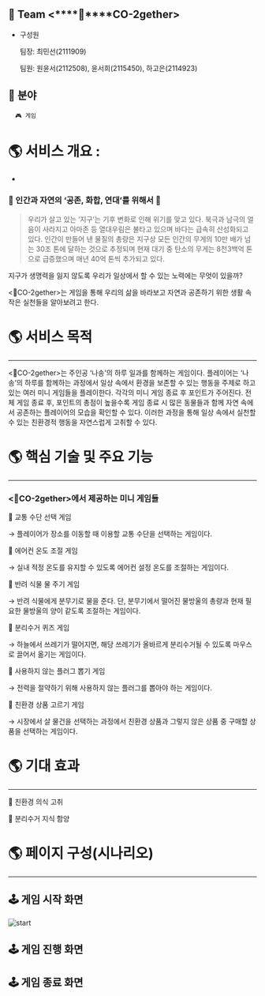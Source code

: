 ## 🔹 Team <****🌱****CO-2gether>

- 구성원
    
    팀장: 최민선(2111909)
    
    팀원: 원윤서(2112508), 윤서희(2115450), 하고은(2114923)

## 🔹 분야

      🎮 게임

# 🌎 서비스 개요 :

-

### 🌳 인간과 자연의 ‘공존, 화합, 연대’를 위해서 🌳

> 우리가 살고 있는 ‘지구’는 기후 변화로 인해 위기를 맞고 있다. 북극과 남극의 얼음이 사라지고 아마존 등 열대우림은 불타고 있으며 바다는 급속히 산성화되고 있다. 인간이 만들어 낸 물질의 총량은 지구상 모든 인간의 무게의 10만 배가 넘는 30조 톤에 달하는 것으로 추정되며 현재 대기 중 탄소의 무게는 8천3백억 톤으로 급증했으며 매년 40억 톤씩 추가되고 있다.
> 

지구가 생명력을 잃지 않도록 우리가 일상에서 할 수 있는 노력에는 무엇이 있을까? 

<🌱CO-2gether>는 게임을 통해 우리의 삶을 바라보고 자연과 공존하기 위한 생활 속 작은 실천들을 알아보려고 한다. 


# 🌎 서비스 목적

---

 <🌱CO-2gether>는 주인공 ‘나송’의 하루 일과를 함께하는 게임이다. 플레이어는 ‘나송’의 하루를 함께하는 과정에서 일상 속에서 환경을 보존할 수 있는 행동을 주제로 하고 있는 여러 미니 게임들을 플레이한다. 각각의 미니 게임 종료 후 포인트가 주어진다. 전체 게임 종료 후, 포인트의 총점이 높을수록 게임 종료 시 많은 동물들과 함께 자연 속에서 공존하는 플레이어의 모습을 확인할 수 있다. 이러한 과정을 통해 일상 속에서 실천할 수 있는 친환경적 행동을 자연스럽게 고취할 수 있다.


# 🌎 핵심 기술 및 주요 기능

---

### <🌱CO-2gether>에서 제공하는 미니 게임들

🔹 교통 수단 선택 게임

→ 플레이어가 장소를 이동할 때 이용할 교통 수단을 선택하는 게임이다.

🔹 에어컨 온도 조절 게임

→ 실내 적정 온도를 유지할 수 있도록 에어컨 설정 온도를 조절하는 게임이다.

🔹 반려 식물 물 주기 게임

→ 반려 식물에게 분무기로 물을 준다. 단, 분무기에서 떨어진 물방울의 총량과 현재 필요한 물방울의 양이 같도록 조절하는 게임이다. 

🔹 분리수거 퀴즈 게임

→ 하늘에서 쓰레기가 떨어지면, 해당 쓰레기가 올바르게 분리수거될 수 있도록 마우스로 끌어서 옮기는 게임이다.

🔹 사용하지 않는 플러그 뽑기 게임

→ 전력을 절약하기 위해 사용하지 않는 플러그를 뽑아야 하는 게임이다.

🔹 친환경 상품 고르기 게임

→ 시장에서 살 물건을 선택하는 과정에서 친환경 상품과 그렇지 않은 상품 중 구매할 상품을 선택하는 게임이다.


# 🌎 기대 효과

---

🔹 친환경 의식 고취

🔹 분리수거 지식 함양


# 🌎 페이지 구성(시나리오)

---

## 🕹️ 게임 시작 화면
![start](https://user-images.githubusercontent.com/93965468/187069780-37c1814d-d591-44a7-9909-b40901b0c8a1.PNG)

## 🕹️ 게임 진행 화면

## 🕹️ 게임 종료 화면
